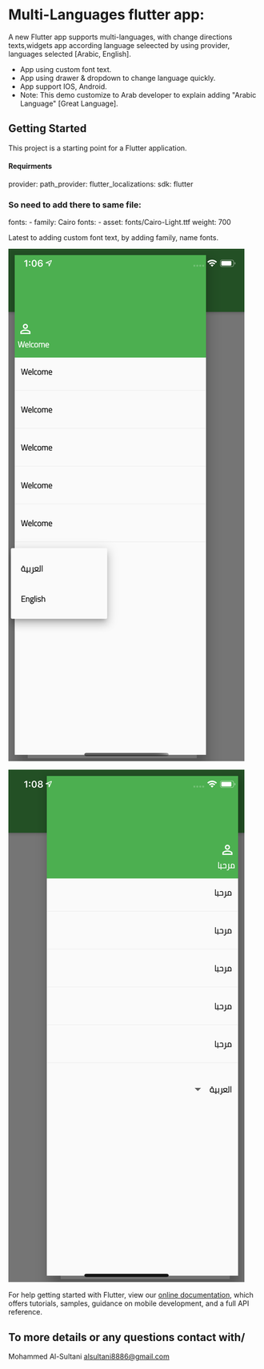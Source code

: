 # Multi-Languages flutter app:

A new Flutter app supports multi-languages, with change directions texts,widgets app according language seleected by using provider, languages selected [Arabic, English].
- App using custom font text.
- App using  drawer & dropdown to change language quickly.
- App support IOS, Android.
- Note: This demo customize to Arab developer to explain adding "Arabic Language" [Great Language].


## Getting Started

This project is a starting point for a Flutter application.


#### Requirments         

  provider:
  path_provider:
  flutter_localizations:
    sdk: flutter
    
### So need to add there to same file:

 fonts:
    - family: Cairo
      fonts:
        - asset: fonts/Cairo-Light.ttf
          weight: 700
          
         
 Latest to adding custom font text, by adding family, name fonts.

![Alt text](ScreenShot/img1.png?raw=true "Optional Title")
</br>

![Alt text](ScreenShot/img2.png?raw=true "Optional Title")
</br>

For help getting started with Flutter, view our
[online documentation](https://flutter.dev/docs), which offers tutorials,
samples, guidance on mobile development, and a full API reference.


## To more details or any questions contact with/
Mohammed Al-Sultani 
alsultani8886@gmail.com

